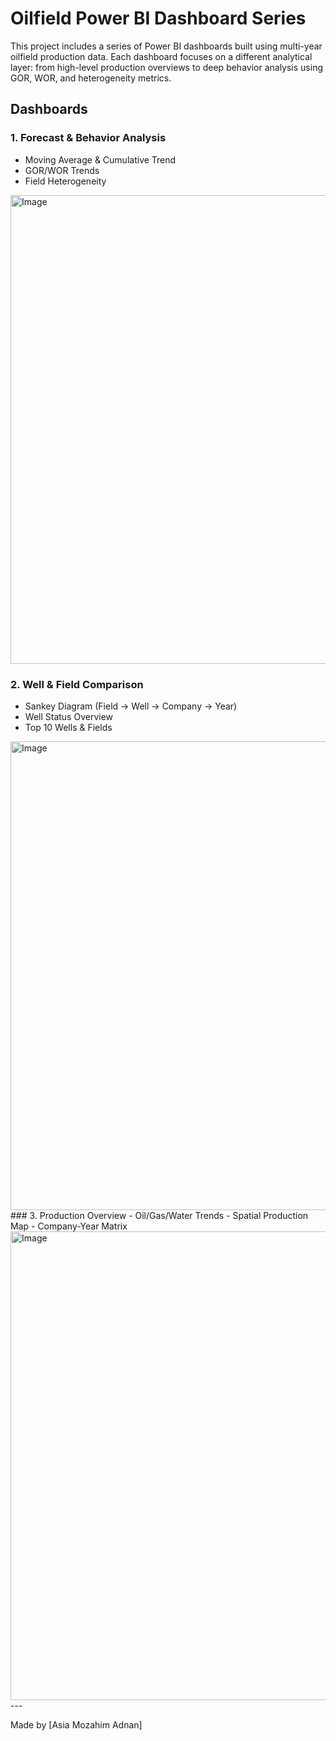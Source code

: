 # Oilfield Power BI Dashboard Series

This project includes a series of Power BI dashboards built using multi-year oilfield production data. Each dashboard focuses on a different analytical layer: from high-level production overviews to deep behavior analysis using GOR, WOR, and heterogeneity metrics.

## Dashboards

### 1. Forecast & Behavior Analysis
- Moving Average & Cumulative Trend
- GOR/WOR Trends
- Field Heterogeneity
<img width="1345" height="750" alt="Image" src="https://github.com/user-attachments/assets/be104cf2-2bd7-4724-9976-88c24d1b7e57" />

### 2. Well & Field Comparison
- Sankey Diagram (Field → Well → Company → Year)
- Well Status Overview
- Top 10 Wells & Fields
<img width="1345" height="750" alt="Image" src="https://github.com/user-attachments/assets/3500393e-72d2-4874-b4a4-c3ed1ef6b364" />
### 3. Production Overview
- Oil/Gas/Water Trends
- Spatial Production Map
- Company-Year Matrix
<img width="1342" height="750" alt="Image" src="https://github.com/user-attachments/assets/f501cdef-274b-44ff-80ce-88e3d858a5ef" />
---

Made by [Asia Mozahim Adnan] 
